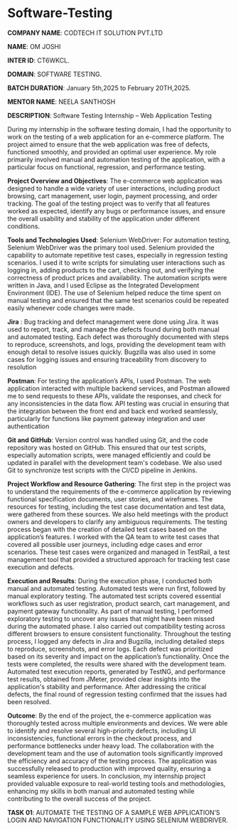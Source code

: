 # Software-Testing

**COMPANY NAME**: CODTECH IT SOLUTION PVT.LTD

**NAME**: OM JOSHI

**INTER ID**: CT6WKCL.

**DOMAIN**: SOFTWARE TESTING.

**BATCH DURATION**: January 5th,2025 to February 20TH,2025.

**MENTOR NAME**: NEELA SANTHOSH

**DESCRIPTION**:  Software Testing Internship – Web Application Testing

During my internship in the software testing domain, I had the opportunity to work on the testing of a web application for an e-commerce platform. The project aimed to ensure that the web application was free of defects, functioned smoothly, and provided an optimal user experience. My role primarily involved manual and automation testing of the application, with a particular focus on functional, regression, and performance testing.

**Project Overview and Objectives**:
The e-commerce web application was designed to handle a wide variety of user interactions, including product browsing, cart management, user login, payment processing, and order tracking. The goal of the testing project was to verify that all features worked as expected, identify any bugs or performance issues, and ensure the overall usability and stability of the application under different conditions.

**Tools and Technologies Used**:
Selenium WebDriver: For automation testing, Selenium WebDriver was the primary tool used. Selenium provided the capability to automate repetitive test cases, especially in regression testing scenarios. I used it to write scripts for simulating user interactions such as logging in, adding products to the cart, checking out, and verifying the correctness of product prices and availability. The automation scripts were written in Java, and I used Eclipse as the Integrated Development Environment (IDE). The use of Selenium helped reduce the time spent on manual testing and ensured that the same test scenarios could be repeated easily whenever code changes were made.

**Jira** : Bug tracking and defect management were done using Jira. It was used to report, track, and manage the defects found during both manual and automated testing. Each defect was thoroughly documented with steps to reproduce, screenshots, and logs, providing the development team with enough detail to resolve issues quickly. Bugzilla was also used in some cases for logging issues and ensuring traceability from discovery to resolution

**Postman**: For testing the application’s APIs, I used Postman. The web application interacted with multiple backend services, and Postman allowed me to send requests to these APIs, validate the responses, and check for any inconsistencies in the data flow. API testing was crucial in ensuring that the integration between the front end and back end worked seamlessly, particularly for functions like payment gateway integration and user authentication

**Git and GitHub**: Version control was handled using Git, and the code repository was hosted on GitHub. This ensured that our test scripts, especially automation scripts, were managed efficiently and could be updated in parallel with the development team's codebase. We also used Git to synchronize test scripts with the CI/CD pipeline in Jenkins.

**Project Workflow and Resource Gathering**:
The first step in the project was to understand the requirements of the e-commerce application by reviewing functional specification documents, user stories, and wireframes. The resources for testing, including the test case documentation and test data, were gathered from these sources. We also held meetings with the product owners and developers to clarify any ambiguous requirements.
The testing process began with the creation of detailed test cases based on the application’s features. I worked with the QA team to write test cases that covered all possible user journeys, including edge cases and error scenarios. These test cases were organized and managed in TestRail, a test management tool that provided a structured approach for tracking test case execution and defects.

**Execution and Results**:
During the execution phase, I conducted both manual and automated testing. Automated tests were run first, followed by manual exploratory testing. The automated test scripts covered essential workflows such as user registration, product search, cart management, and payment gateway functionality. As part of manual testing, I performed exploratory testing to uncover any issues that might have been missed during the automated phase. I also carried out compatibility testing across different browsers to ensure consistent functionality.
Throughout the testing process, I logged any defects in Jira and Bugzilla, including detailed steps to reproduce, screenshots, and error logs. Each defect was prioritized based on its severity and impact on the application’s functionality.
Once the tests were completed, the results were shared with the development team. Automated test execution reports, generated by TestNG, and performance test results, obtained from JMeter, provided clear insights into the application's stability and performance. After addressing the critical defects, the final round of regression testing confirmed that the issues had been resolved.

**Outcome**:
By the end of the project, the e-commerce application was thoroughly tested across multiple environments and devices. We were able to identify and resolve several high-priority defects, including UI inconsistencies, functional errors in the checkout process, and performance bottlenecks under heavy load. The collaboration with the development team and the use of automation tools significantly improved the efficiency and accuracy of the testing process. The application was successfully released to production with improved quality, ensuring a seamless experience for users.
In conclusion, my internship project provided valuable exposure to real-world testing tools and methodologies, enhancing my skills in both manual and automated testing while contributing to the overall success of the project.


**TASK 01**: AUTOMATE THE TESTING OF A SAMPLE WEB APPLICATION’S LOGIN AND NAVIGATION FUNCTIONALITY USING SELENIUM WEBDRIVER.
